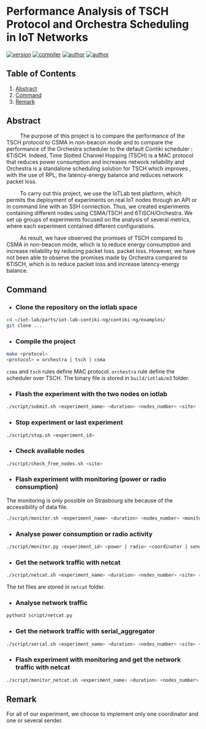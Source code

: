 # Performance Analysis of TSCH Protocol and Orchestra Scheduling in IoT Networks
[![version](https://img.shields.io/badge/version-1.0.0-blue.svg)](https://github.com/EthanAndreas/Tsch-OrchestraPerformanceAnalysis)
[![compiler](https://img.shields.io/badge/compiler-gcc-red.svg)](https://github.com/EthanAndreas/Tsch-OrchestraPerformanceAnalysis/blob/main/Makefile)
[![author](https://img.shields.io/badge/author-EthanAndreas-blue)](https://github.com/EthanAndreas)
[![author](https://img.shields.io/badge/author-Cottelle-blue)](https://github.com/Cottelle)

## Table of Contents
1. [Abstract](#abstract)
2. [Command](#command)
3. [Remark](#remark)

## Abstract

&nbsp;&nbsp;&nbsp;&nbsp;&nbsp;&nbsp;&nbsp;&nbsp;
The purpose of this project is to compare the performance of the TSCH protocol to CSMA in non-beacon mode and to compare the performance of the Orchestra scheduler to the default Contiki scheduler : 6TiSCH. Indeed, Time Slotted Channel Hopping (TSCH) is a MAC protocol that reduces power consumption and increases network reliability and Orchestra is a standalone scheduling solution for TSCH which improves , with the use of RPL, the latency-energy balance and reduces
network packet loss.

&nbsp;&nbsp;&nbsp;&nbsp;&nbsp;&nbsp;&nbsp;&nbsp;
To carry out this project, we use the IoTLab test platform, which permits the deployment of experiments on real IoT nodes through an API or in command line with an SSH connection.
Thus, we created experiments containing different nodes using CSMA/TSCH and 6TiSCH/Orchestra.
We set up groups of experiments focused on the analysis of several metrics, where each experiment contained different configurations.

&nbsp;&nbsp;&nbsp;&nbsp;&nbsp;&nbsp;&nbsp;&nbsp;
As result, we have observed the promises of TSCH compared to CSMA in non-beacon mode, which
is to reduce energy consumption and increase reliability by reducing packet loss.
packet loss. However, we have not been able to observe the promises made by Orchestra compared to
6TiSCH, which is to reduce packet loss and increase latency-energy balance.  

## Command

* ### Clone the repository on the iotlab space 
```bash
cd ~/iot-lab/parts/iot-lab-contiki-ng/contiki-ng/examples/
git clone ...
```

* ### Compile the project

```bash
make <protocol>
<protocol> = orchestra | tsch | csma
```
``csma`` and ``tsch`` rules define MAC protocol.
``orchestra`` rule define the scheduler over TSCH.
The binary file is stored in ``build/iotlab/m3`` folder.

* ###  Flash the experiment with the two nodes on iotlab
```bash
./script/submit.sh <experiment_name> <duration> <nodes_number> <site>
```

* ### Stop experiment or last experiment
```bash
./script/stop.sh <experiment_id>
```

* ### Check available nodes 
```bash
./script/check_free_nodes.sh <site>
```

* ### Flash experiment with monitoring (power or radio consumption)

The monitoring is only possible on Strasbourg site because of the accessibility of data file.
```bash
./script/monitor.sh <experiment_name> <duration> <nodes_number> <monitor> <protocol>
```

* ### Analyse power consumption or radio activity 
```bash
./script/monitor.py <experiment_id> <power | radio> <coordinator | sender> <plot>
```

* ### Get the network traffic with netcat

```bash
./script/netcat.sh <experiment_name> <duration> <nodes_number> <site> <protocol>
```
The txt files are stored in ``netcat`` folder.

* ### Analyse network traffic
```bash
python3 script/netcat.py
```

* ### Get the network traffic with serial_aggregator

```bash
./script/serial.sh <experiment_name> <duration> <nodes_number> <site> <protocol>
```

* ### Flash experiment with monitoring and get the network traffic with netcat
```bash
./script/monitor_netcat.sh <experiment_name> <duration> <nodes_number> <power | consumption> <protocol>
```

## Remark

For all of our experiment, we choose to implement only one coordinator and one or several sender.
